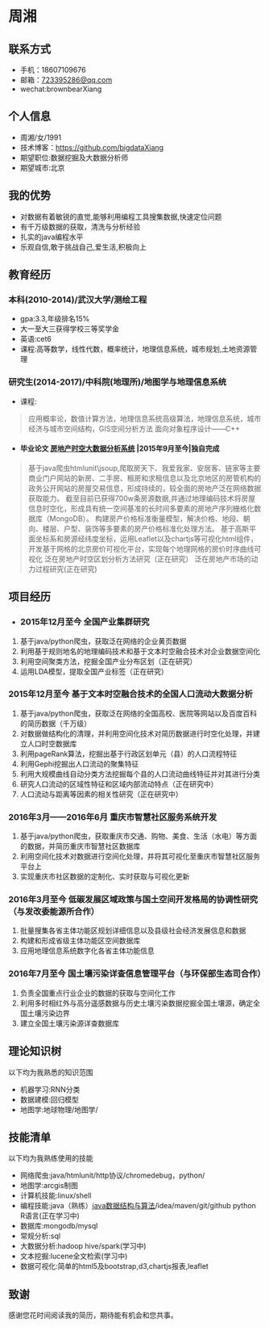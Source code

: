 # 周湘

## 联系方式

+ 手机：18607109676
+ 邮箱：723395286@qq.com
+ wechat:brownbearXiang

## 个人信息

+ 周湘/女/1991
+ 技术博客：https://github.com/bigdataXiang
+ 期望职位:数据挖掘及大数据分析师
+ 期望城市:北京

## 我的优势

+ 对数据有着敏锐的直觉,能够利用编程工具搜集数据,快速定位问题
+ 有千万级数据的获取，清洗与分析经验
+ 扎实的java编程水平
+ 乐观自信,敢于挑战自己,爱生活,积极向上

## 教育经历
### 本科(2010-2014)/武汉大学/测绘工程
+ gpa:3.3,年级排名15%
+ 大一至大三获得学校三等奖学金
+ 英语:cet6
+ 课程:高等数学，线性代数，概率统计，地理信息系统，城市规划,土地资源管理

### 研究生(2014-2017)/中科院(地理所)/地图学与地理信息系统
+ 课程:
>应用概率论，数值计算方法，地理信息系统高级算法，地理信息系统，城市经济与城市空间结构，GIS空间分析方法
>面向对象程序设计——C++

+ #### 毕业论文 [房地产时空大数据分析系统](https://github.com/bigdataXiang/HousePriceServer) |2015年9月至今|独自完成
>基于java爬虫htmlunit\jsoup,爬取房天下、我爱我家、安居客、链家等主要商业门户网站的新房、二手房、租房和求租信息以及北京地区的房管机构的政务公开网站的房屋交易信息，形成持续的，较全面的房地产泛在网络数据获取能力。
>截至目前已获得700w条房源数据,并通过地理编码技术将房屋信息时空化，形成具有统一空间基准的长时间多要素的房地产序列栅格化数据库（MongoDB）。
>构建房产价格标准衡量模型，解决价格、地段、朝向、楼层、户型、装饰等多要素的房产价格标准化处理方法。
>基于高斯平面坐标系和房源经纬度坐标，运用Leaflet以及chartjs等可视化html组件，开发基于网格的北京房价可视化平台，实现每个地理网格的房价时序曲线可视化
>泛在房地产时空区划分析方法研究（正在研究）
>泛在房地产市场的动力过程研究(正在研究)

## 项目经历

+ ### 2015年12月至今           全国产业集群研究
1. 基于java/python爬虫，获取泛在网络的企业黄页数据
2. 利用基于规则地名的地理编码技术和基于文本时空融合技术对企业数据空间化
3. 利用空间聚类方法，挖掘全国产业分布区划（正在研究）
4. 运用LDA模型，提取全国产业标签（正在研究）


### 2015年12月至今           基于文本时空融合技术的全国人口流动大数据分析
1. 基于java/python爬虫，获取泛在网络的全国高校、医院等网站以及百度百科的简历数据（千万级）
2. 对数据做结构化的清理，并利用空间化技术对简历数据进行时空化处理，并建立人口时空数据库
3. 利用pageRank算法，挖掘出基于行政区划单元（县）的人口流程特征
4. 利用Gephi挖掘出人口流动的聚集特征
5. 利用大规模曲线自动分类方法挖掘每个县的人口流动曲线特征并对其进行分类
6. 研究人口流动的区域性特征和区域内部流动特点（正在研究中）
7. 人口流动与距离等因素的相关性研究（正在研究中）

 ### 2016年3月——2016年6月     重庆市智慧社区服务系统开发
1. 基于java/python爬虫，获取重庆市交通、购物、美食、生活（水电）等方面的数据，并简历重庆市智慧社区数据库
2. 利用空间化技术对数据进行空间化处理，并将其可视化至重庆市智慧社区服务平台上
3. 实现重庆市社区数据的定制化、实时获取与可视化更新

 ### 2016年3月至今            低碳发展区域政策与国土空间开发格局的协调性研究（与发改委能源所合作）
1. 批量搜集各省主体功能区规划详细信息以及县级社会经济发展信息和数据
2. 构建和形成省级主体功能区空间数据库
3. 应用地理信息系统数字化各省主体功能信息

 ### 2016年7月至今            国土壤污染详查信息管理平台（与环保部生态司合作）
1. 负责全国重点行业企业的数据的获取与空间化工作
2. 利用多时相红外与高分遥感数据与历史土壤污染数据挖掘全国土壤源，确定全国土壤污染边界
3. 建立全国土壤污染源详查数据库

## 理论知识树
以下均为我熟悉的知识范围

+ 机器学习:RNN分类
+ 数据建模:回归模型
+ 地图学:地球物理/地图学/

## 技能清单
以下均为我熟练使用的技能

+ 网络爬虫:java/htmlunit/http协议/chromedebug，python/
+ 地图学:arcgis制图
+ 计算机技能:linux/shell
+ 编程技能:java（熟练）[java数据结构与算法](https://github.com/bigdataXiang/DataStruct)/idea/maven/git/github
          python
          R语言(正在学习中)
+ 数据库:mongodb/mysql
+ 常规分析:sql
+ 大数据分析:hadoop hive/spark(学习中)
+ 文本挖掘:lucene全文检索(学习中)
+ 数据可视化:简单的html5及bootstrap,d3,chartjs报表,leaflet

## 致谢

感谢您花时间阅读我的简历，期待能有机会和您共事。